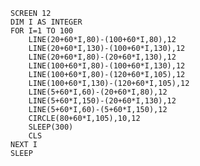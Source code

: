 <pre><code>SCREEN 12
DIM I AS INTEGER
FOR I=1 TO 100
    LINE(20+60*I,80)-(100+60*I,80),12
    LINE(20+60*I,130)-(100+60*I,130),12
    LINE(20+60*I,80)-(20+60*I,130),12
    LINE(100+60*I,80)-(100+60*I,130),12
    LINE(100+60*I,80)-(120+60*I,105),12
    LINE(100+60*I,130)-(120+60*I,105),12
    LINE(5+60*I,60)-(20+60*I,80),12
    LINE(5+60*I,150)-(20+60*I,130),12
    LINE(5+60*I,60)-(5+60*I,150),12
    CIRCLE(80+60*I,105),10,12
    SLEEP(300)
    CLS
NEXT I
SLEEP
</code></pre>